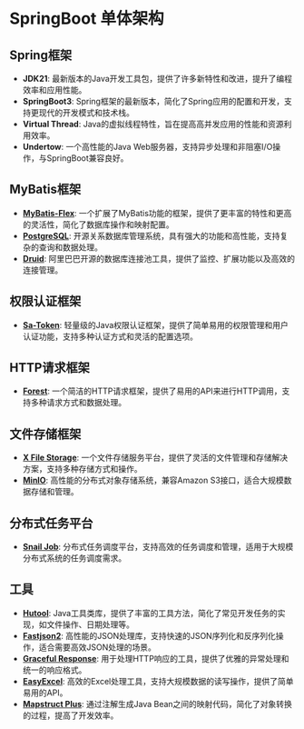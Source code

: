 # SpringBoot 单体架构

## Spring框架

- **JDK21**: 最新版本的Java开发工具包，提供了许多新特性和改进，提升了编程效率和应用性能。
- **SpringBoot3**: Spring框架的最新版本，简化了Spring应用的配置和开发，支持更现代的开发模式和技术栈。
- **Virtual Thread**: Java的虚拟线程特性，旨在提高高并发应用的性能和资源利用效率。
- **Undertow**: 一个高性能的Java Web服务器，支持异步处理和非阻塞I/O操作，与SpringBoot兼容良好。

## MyBatis框架

- **[MyBatis-Flex](https://mybatis-flex.com/)**: 一个扩展了MyBatis功能的框架，提供了更丰富的特性和更高的灵活性，简化了数据库操作和映射配置。
- **[PostgreSQL](https://www.postgresql.org/)**: 开源关系数据库管理系统，具有强大的功能和高性能，支持复杂的查询和数据处理。
- **[Druid](https://github.com/alibaba/druid)**: 阿里巴巴开源的数据库连接池工具，提供了监控、扩展功能以及高效的连接管理。

## 权限认证框架

- **[Sa-Token](https://sa-token.cc/doc.html#/)**: 轻量级的Java权限认证框架，提供了简单易用的权限管理和用户认证功能，支持多种认证方式和灵活的配置选项。

## HTTP请求框架

- **[Forest](https://forest.dtflyx.com/)**: 一个简洁的HTTP请求框架，提供了易用的API来进行HTTP调用，支持多种请求方式和数据处理。

## 文件存储框架

- **[X File Storage](https://x-file-storage.xuyanwu.cn/#/)**: 一个文件存储服务平台，提供了灵活的文件管理和存储解决方案，支持多种存储方式和操作。
- **[MinIO](https://min.io/)**: 高性能的分布式对象存储系统，兼容Amazon S3接口，适合大规模数据存储和管理。

## 分布式任务平台

- **[Snail Job](https://snailjob.opensnail.com/)**: 分布式任务调度平台，支持高效的任务调度和管理，适用于大规模分布式系统的任务调度需求。

## 工具

- **[Hutool](https://www.hutool.cn/docs/#/)**: Java工具类库，提供了丰富的工具方法，简化了常见开发任务的实现，如文件操作、日期处理等。
- **[Fastjson2](https://github.com/alibaba/fastjson2/wiki/fastjson2_intro_cn)**: 高性能的JSON处理库，支持快速的JSON序列化和反序列化操作，适合需要高效JSON处理的场景。
- **[Graceful Response](https://github.com/feiniaojin/graceful-response)**: 用于处理HTTP响应的工具，提供了优雅的异常处理和统一的响应格式。
- **[EasyExcel](https://easyexcel.opensource.alibaba.com/docs/current/)**: 高效的Excel处理工具，支持大规模数据的读写操作，提供了简单易用的API。
- **[Mapstruct Plus](https://www.mapstruct.plus/)**: 通过注解生成Java Bean之间的映射代码，简化了对象转换的过程，提高了开发效率。
